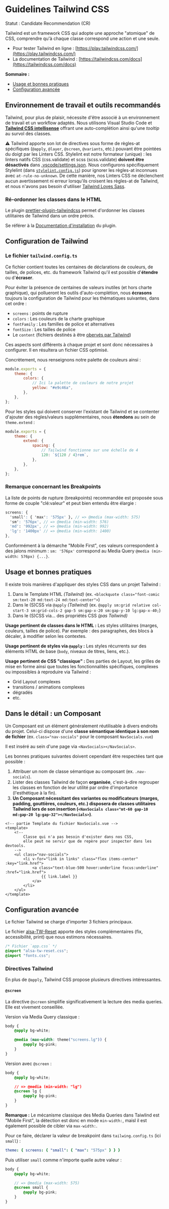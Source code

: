# Guidelines Tailwind CSS

Statut : Candidate Recommendation (CR)

Tailwind est un framework CSS qui adopte une approche "atomique" de CSS, comprendre qu'à chaque classe correspond une action et une seule.

- Pour tester Tailwind en ligne : [https://play.tailwindcss.com/](https://play.tailwindcss.com/)
- La documentation de Tailwind : [https://tailwindcss.com/docs](https://tailwindcss.com/docs)

**Sommaire :**

- [Usage et bonnes pratiques](#usage-et-bonnes-pratiques)
- [Configuration avancée](#configuration-avancée)

## Environnement de travail et outils recommandés

Tailwind, pour plus de plaisir, nécessite d'être associé à un environnement de travail et un workflow adaptés. Nous utilisons Visual Studio Code et **[Tailwind CSS intellisense](https://marketplace.visualstudio.com/items?itemName=bradlc.vscode-tailwindcss)** offrant une auto-complétion ainsi qu'une _tooltip_ au survol des classes.

⚠️ Tailwind apporte son lot de directives sous forme de règles-at spécifiques (`@apply`, `@layer`, `@screen`, `@variants`, etc.) pouvant être pointées du doigt par les Linters CSS. Stylelint est notre formateur (unique) : les linters natifs CSS (css.validate) et scss (scss.validate) **doivent être désactivés** dans [.vscode/settings.json](assets/.vscode/settings.json). Nous configurons spécifiquement Stylelint (dans [`stylelint.config.js`](assets/stylelint.config.js)) pour ignorer les règles-at inconnues avec `at-rule-no-unknown`. De cette manière, nos Linters CSS ne déclenchent aucun avertissement ni erreur lorsqu'ils croisent les règles-at de Tailwind, et nous n'avons pas besoin d'utiliser [Tailwind Loves Sass](https://www.npmjs.com/package/tailwind-loves-sass).

### Ré-ordonner les classes dans le HTML

Le plugin [prettier-plugin-tailwindcss](https://github.com/tailwindlabs/prettier-plugin-tailwindcss) permet d'ordonner les classes utilitaires de Tailwind dans un ordre précis.

Se référer à la [Documentation d'installation](https://github.com/tailwindlabs/prettier-plugin-tailwindcss#installation) du plugin.

## Configuration de Tailwind

### Le fichier `tailwind.config.ts`

Ce fichier contient toutes les centaines de déclarations de couleurs, de tailles, de polices, etc. du framework Tailwind qu'il est possible d'**étendre** ou d'**écraser**.

Pour éviter la présence de centaines de valeurs inutiles (et hors charte graphique), qui pollueront les outils d'auto-complétion, nous **écrasons** toujours la configuration de Tailwind pour les thématiques suivantes, dans cet ordre&nbsp;:

- `screens` : points de rupture
- `colors` : Les couleurs de la charte graphique
- `fontFamily` : Les familles de police et alternatives
- `fontSize` : Les tailles de police
- Le `content` (fichiers destinés à être [obervés par Tailwind](https://tailwindcss.com/docs/content-configuration))

Ces aspects sont différents à chaque projet et sont donc nécessaires à configurer. Il en résultera un fichier CSS optimisé.

Concrètement, nous renseignons notre palette de couleurs ainsi :

```js
module.exports = {
    theme: {
        colors: {
            // Ici la palette de couleurs de notre projet
            yellow: "#e9c46a",
        },
    },
};
```

Pour les styles qui doivent conserver l'existant de Tailwind et se contenter d'ajouter des règles/valeurs supplémentaires, nous **étendons** au sein de `theme.extend` :

```js
module.exports = {
    theme: {
        extend: {
            spacing: {
                // Tailwind fonctionne sur une échelle de 4
                120: `${120 / 4}rem`,
            },
        },
    },
};
```

### Remarque concernant les Breakpoints

La liste de points de rupture (breakpoints) recommandée est proposée sous forme de couple "clé:valeur" et peut bien entendu être élargie&nbsp;:

```scss
screens: {
  'small': { 'max': '575px' }, // => @media (max-width: 575)
  'sm': '576px', // => @media (min-width: 576)
  'md': '992px', // => @media (min-width: 992)
  'lg': '1400px' // => @media (min-width: 1400)
},
```

Conformément à la démarche "Mobile First", ces valeurs correspondent à des jalons minimum : `sm: '576px'` correspond au Media Query `@media (min-width: 576px) {...}`.

## Usage et bonnes pratiques

Il existe trois manières d'appliquer des styles CSS dans un projet Tailwind :

1. Dans le Template HTML _(Tailwind)_ (ex. `<blockquote class="font-comic sm:text-20 md:text-24 md:text-center">`)
2. Dans le (S)CSS via `@apply` _(Tailwind)_ (ex. `@apply sm:grid relative col-start-3 sm:grid-cols-2 gap-5 sm:gap-x-20 sm:gap-y-10 lg:gap-x-40;`)
3. Dans le (S)CSS via... des propriétés CSS _(pas Tailwind)_

**Usage pertinent de classes dans le HTML :** Les styles utilitaires (marges, couleurs, tailles de police). Par exemple : des paragraphes, des blocs à décaler, à modifier selon les contextes.

**Usage pertinent de styles via `@apply` :** Les styles récurrents sur des éléments HTML de base (`body`, niveaux de titres, liens, etc.).

**Usage pertinent de CSS "classique" :** Des parties de Layout, les grilles de mise en forme ainsi que toutes les fonctionnalités spécifiques, complexes ou impossibles à reproduire via Tailwind&nbsp;:

- Grid Layout complexes
- transitions / animations complexes
- dégradés
- etc.

## Dans le détail : un Composant

Un Composant est un élément généralement réutilisable à divers endroits du projet. Celui-ci dispose d'une **classe sémantique identique à son nom de fichier** (ex. `class="nav-socials"` pour le composant `NavSocials.vue`)

Il est inséré au sein d'une page via `<NavSocials></NavSocials>`.

Les bonnes pratiques suivantes doivent cependant être respectées tant que possible&nbsp;:

1. Attribuer un nom de classe sémantique au composant (ex. `.nav-socials`).
2. Lister des classes Tailwind de façon **organisée**, c'est-à-dire regrouper les classes en fonction de leur utilité par ordre d'importance (l'esthétique à la fin).
3. **Un Composant nécessitant des variantes ou modificateurs (marges, padding, gouttières, couleurs, etc.) disposera de classes utilitaires Tailwind lors de son insertion (`<NavSocials class="mt-60 gap-10 md:gap-20 lg:gap-32"></NavSocials>`)**.

```vue
<!-- partie Template du fichier NavSocials.vue -->
<template>
    <!--
        Classe qui n'a pas besoin d'exister dans nos CSS,
        elle peut ne servir que de repère pour inspecter dans les devtools.
    -->
    <ul class="nav-socials">
        <li v-for="link in links" class="flex items-center" :key="link.href">
            <a class="text-blue-500 hover:underline focus:underline" :href="link.href">
                {{ link.label }}
            </a>
        </li>
    </ul>
</template>
```

## Configuration avancée

Le fichier Tailwind se charge d'importer 3 fichiers principaux.

Le fichier [alsa-TW-Reset](assets/vue-nuxt-front-end/alsa-tw-reset.scss) apporte des styles complémentaires (fix, accessibilité, print) que nous estimons nécessaires.

```css
/* Fichier `app.css` */
@import "alsa-tw-reset.css";
@import "fonts.css";
```

### Directives Tailwind

En plus de `@apply`, Tailwind CSS propose plusieurs directives intéressantes.

#### `@screen`

La directive `@screen` simplifie significativement la lecture des media queries. Elle est vivement conseillée.

Version via Media Query classique :

```css
body {
    @apply bg-white;

    @media (max-width: theme("screens.lg")) {
        @apply bg-pink;
    }
}
```

Version avec `@screen` :

```css
body {
    @apply bg-white;

    // => @media (min-width: "lg")
    @screen lg {
        @apply bg-pink;
    }
}
```

**Remarque :** Le mécanisme classique des Media Queries dans Taiwlind est "Mobile First", la détection est donc en mode `min-width:`, maisl il est également possible de cibler via `max-width:`.

Pour ce faire, déclarer la valeur de breakpoint dans `tailwing.config.ts` (ici `small`)&nbsp;:

```yaml
theme: { screens: { "small": { "max": "575px" } } }
```

Puis utiliser `small` comme n'importe quelle autre valeur :

```scss
body {
    @apply bg-white;

    // => @media (max-width: 575)
    @screen small {
        @apply bg-pink;
    }
}
```

